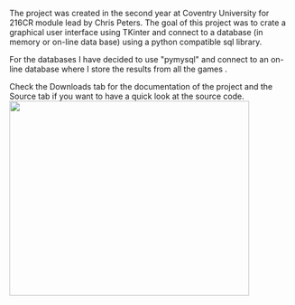 The project was created in the second year at Coventry University for 216CR module lead by Chris Peters.
The goal of this project was to crate a graphical user interface using TKinter and connect to a database (in memory or on-line data base) using a python compatible sql library.

For the databases I have decided to use "pymysql" and connect to an on-line database where I store the results from all the games .

Check the Downloads tab for the documentation of the project and the Source tab if you want to have a quick look at the source code.
<a href='http://www.youtube.com/watch?feature=player_embedded&v=QEIkdwLZ9NE' target='_blank'><img src='http://img.youtube.com/vi/QEIkdwLZ9NE/0.jpg' width='425' height=344 /></a>